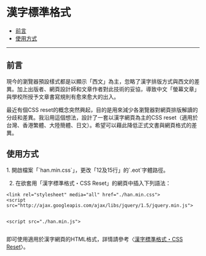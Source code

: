 # 漢字標準格式

*   [前言][qianyan]
*   [使用方式][shiyong_fangshi]

[qianyan]: #qianyan
[shiyong_fangshi]: #shiyong_fangshi
* * *

<h2 id="qianyan">前言</h2>
現今的瀏覽器預設樣式都是以顯示「西文」為主，忽略了漢字排版方式與西文的差異。加上出版者、網頁設計師和文章作者對此技術的妥協，導致中文「螢幕文章」與學校所授予文章書寫規則有愈來愈大的出入。

最近有個CSS reset的概念突然興起，目的是用來減少各瀏覽器對網頁排版解讀的分歧和差異。我沿用這個想法，設計了一套以漢字網頁為主的CSS reset（適用於台灣、香港繁體、大陸簡體、日文）。希望可以藉此降低正式文書與網頁格式的差異。

<h2 id="shiyong_fangshi">使用方式</h2>
1. 開啟檔案「`han.min.css`」，更改「12及15行」的`.eot`字體路徑。

2. 在欲套用「漢字標準格式・CSS Reset」的網頁中插入下列語法：

<pre><code>&lt;link rel="stylesheet" media="all" href="./han.min.css"&gt;
&lt;script src="http://ajax.googleapis.com/ajax/libs/jquery/1.5/jquery.min.js"&gt;</script>
&lt;script src="./han.min.js"&gt;</script></code></pre>

即可使用適用於漢字網頁的HTML格式，詳情請參考〈[漢字標準格式・CSS Reset](http://ethantw.net/projects/han/)〉。
